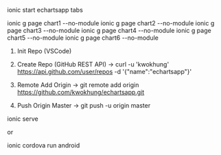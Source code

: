 ionic start echartsapp tabs

ionic g page chart1 --no-module
ionic g page chart2 --no-module
ionic g page chart3 --no-module
ionic g page chart4 --no-module
ionic g page chart5 --no-module
ionic g page chart6 --no-module

1. Init Repo (VSCode)

2. Create Repo (GitHub REST API)
-> curl -u 'kwokhung' https://api.github.com/user/repos -d '{"name":"echartsapp"}'

3. Remote Add Origin
-> git remote add origin https://github.com/kwokhung/echartsapp.git

4. Push Origin Master
-> git push -u origin master

ionic serve

or

ionic cordova run android